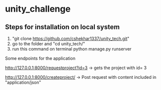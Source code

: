 # unity_challenge



## Steps for installation on local system
1. "git clone https://github.com/cshekhar1337/unity_tech.git"
2. go to the folder and "cd unity_tech/"
3. run this command on terminal python manage.py runserver

Some endpoints for the application

http://127.0.0.1:8000/requestproject?id=3 -> gets the project with id= 3

http://127.0.0.1:8000/createproject/ -> Post request with content included in "application/json"

